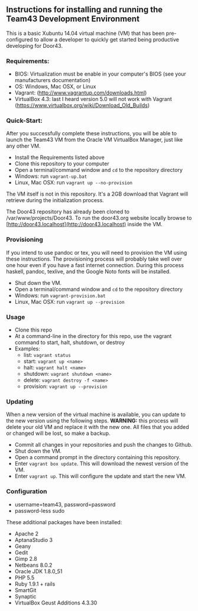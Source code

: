 ## Instructions for installing and running the Team43 Development Environment

This is a basic Xubuntu 14.04 virtual machine (VM) that has been pre-configured to allow a developer to quickly get started being productive developing for Door43.

### Requirements:
* BIOS: Virtualization must be enable in your computer's BIOS (see your manufacturers documentation)
* OS: Windows, Mac OSX, or Linux
* Vagrant: (http://www.vagrantup.com/downloads.html)
* VirtualBox 4.3: last I heard version 5.0 will not work with Vagrant (https://www.virtualbox.org/wiki/Download_Old_Builds)

### Quick-Start:

After you successfully complete these instructions, you will be able to launch the Team43 VM from the Oracle VM VirtualBox Manager, just like any other VM.

* Install the Requirements listed above
* Clone this repository to your computer
* Open a terminal/command window and `cd` to the repository directory
* Windows: run `vagrant-up.bat`
* Linux, Mac OSX: run `vagrant up --no-provision`

The VM itself is not in this repository. It's a 2GB download that Vagrant will retrieve during the initialization process.

The Door43 repository has already been cloned to /var/www/projects/Door43. To run the door43.org website locally browse to [http://door43.localhost](http://door43.localhost) inside the VM.

### Provisioning
If you intend to use pandoc or tex, you will need to provision the VM using these instructions. The provisioning process will probably take well over one hour even if you have a fast internet connection. During this process haskell, pandoc, texlive, and the Google Noto fonts will be installed.

* Shut down the VM.
* Open a terminal/command window and `cd` to the repository directory
* Windows: run `vagrant-provision.bat`
* Linux, Mac OSX: run `vagrant up --provision`

### Usage
* Clone this repo
* At a command-line in the directory for this repo, use the vagrant command to start, halt, shutdown, or destroy
* Examples:
  * list: `vagrant status`
  * start: `vagrant up <name>`
  * halt: `vagrant halt <name>`
  * shutdown: `vagrant shutdown <name>`
  * delete: `vagrant destroy -f <name>`
  * provision: `vagrant up --provision`

### Updating
When a new version of the virtual machine is available, you can update to the new version using the following steps. **WARNING:** this process will delete your old VM and replace it with the new one. All files that you added or changed will be lost, so make a backup.
* Commit all changes in your repositories and push the changes to Github.
* Shut down the VM.
* Open a command prompt in the directory containing this repository.
* Enter `vagrant box update`. This will download the newest version of the VM.
* Enter `vagrant up`. This will configure the update and start the new VM.

### Configuration
* username=team43, password=password
* password-less sudo

These additional packages have been installed:
* Apache 2
* AptanaStudio 3
* Geany
* Gedit
* Gimp 2.8
* Netbeans 8.0.2
* Oracle JDK 1.8.0_51
* PHP 5.5
* Ruby 1.9.1 + rails
* SmartGit
* Synaptic
* VirtualBox Geust Additions 4.3.30
